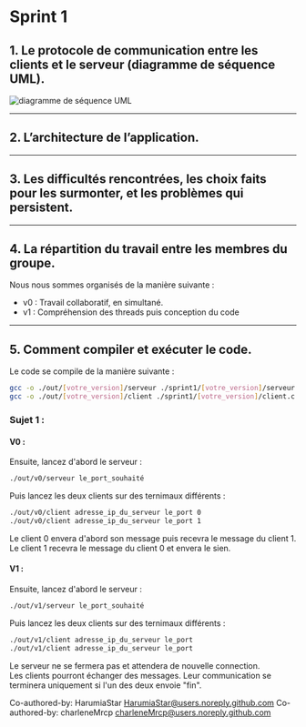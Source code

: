 # Sprint 1


## 1. Le protocole de communication entre les clients et le serveur (diagramme de séquence UML).

![diagramme de séquence UML]()

---

## 2. L’architecture de l’application.

---

## 3. Les difficultés rencontrées, les choix faits pour les surmonter, et les problèmes qui persistent.

---

## 4. La répartition du travail entre les membres du groupe.

Nous nous sommes organisés de la manière suivante :

- v0 : Travail collaboratif, en simultané.
- v1 : Compréhension des threads puis conception du code 

---

## 5. Comment compiler et exécuter le code.

Le code se compile de la manière suivante :

```bash
gcc -o ./out/[votre_version]/serveur ./sprint1/[votre_version]/serveur.c
gcc -o ./out/[votre_version]/client ./sprint1/[votre_version]/client.c
```

### Sujet 1 :

#### V0 :
Ensuite, lancez d'abord le serveur :
```bash
./out/v0/serveur le_port_souhaité
```
Puis lancez les deux clients sur des ternimaux différents :
```bash
./out/v0/client adresse_ip_du_serveur le_port 0
./out/v0/client adresse_ip_du_serveur le_port 1
```
Le client 0 envera d'abord son message puis recevra le message du client 1.  
Le client 1 recevra le message du client 0 et envera le sien.

#### V1 :
Ensuite, lancez d'abord le serveur :
```bash
./out/v1/serveur le_port_souhaité
```
Puis lancez les deux clients sur des ternimaux différents :
```bash
./out/v1/client adresse_ip_du_serveur le_port
./out/v1/client adresse_ip_du_serveur le_port
```
Le serveur ne se fermera pas et attendera de nouvelle connection.  
Les clients pourront échanger des messages. Leur communication se terminera uniquement si l'un des deux envoie "fin". 


Co-authored-by: HarumiaStar <HarumiaStar@users.noreply.github.com>
Co-authored-by: charleneMrcp <charleneMrcp@users.noreply.github.com> 